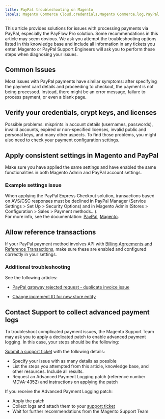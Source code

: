 ```yaml
---
title: PayPal troubleshooting on Magento
labels: Magento Commerce Cloud,credentials,Magento Commerce,log,PayPal,payment,payflow,crypt,license,advanced,troubleshooting
---
```


This article provides solutions for issues with processing payments via PayPal, especially the PayFlow Pro solution. Some recommendations in this article may seem obvious. We ask you attempt the troubleshooting options listed in this knowledge base and include all information in any tickets you enter. Magento or PayPal Support Engineers will ask you to perform these steps when diagnosing your issues.

## Common Issues

Most issues with PayPal payments have similar symptoms: after specifying the payment card details and proceeding to checkout, the payment is not being processed. Instead, there might be an error message, failure to process payment, or even a blank page.

## Verify your credentials, crypt keys, and licenses

Possible problems: misprints in account details (usernames, passwords), invalid accounts, expired or non-specified licenses, invalid public and personal keys, and many other aspects. To find those problems, you might also need to check your payment configuration settings.

## Apply consistent settings in Magento and PayPal

Make sure you have applied the same settings and have enabled the same functionalities in both Magento Admin and PayPal account settings.

### Example settings issue  

When applying the PayPal Express Checkout solution, transactions based on AVS/CSC responses must be declined in PayPal Manager (Service Settings > Set Up > Security Options) and in Magento Admin (Stores > Configuration > Sales > Payment methods...).  
For more info, see the documentation: [PayPal](https://www.paypalobjects.com/en_US/vhelp/paypalmanager_help/setup.htm), [Magento](http://docs.magento.com/m2/ee/user_guide/payment/paypal-express-checkout.html).

## Allow reference transactions

If your PayPal payment method involves API with [Billing Agreements and Reference Transactions](https://developer.paypal.com/docs/classic/express-checkout/integration-guide/ECReferenceTxns/), make sure these are enabled and configured correctly in your settings.

### Additional troubleshooting

See the following articles:

* [PayPal gateway rejected request - duplicate invoice issue](https://support.magento.com/hc/en-us/articles/115002457473)
    
    
* [Change increment ID for new store entity](https://support.magento.com/hc/en-us/articles/360004002914)
    
    

## Contact Support to collect advanced payment logs

To troubleshoot complicated payment issues, the Magento Support Team may ask you to apply a dedicated patch to enable advanced payment logging. In this case, your steps should be the following:

[Submit a support ticket](https://support.magento.com/hc/en-us/articles/360019088251) with the following details:

* Specify your issue with as many details as possible
* List the steps you attempted from this article, knowledge base, and other resources. Include all results.
* Request an Advanced Payment Logging patch (reference number MDVA-4352) and instructions on applying the patch

If you receive the Advanced Payment Logging patch:

* Apply the patch 
* Collect logs and attach them to your [support ticket](https://support.magento.com/hc/en-us/articles/360019088251-Submit-a-support-ticket)
* Wait for further recommendations from the Magento Support Team